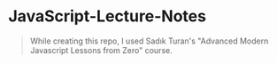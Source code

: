 # JavaScript-Lecture-Notes
 
> While creating this repo, I used Sadık Turan's "Advanced Modern Javascript Lessons from Zero" course.